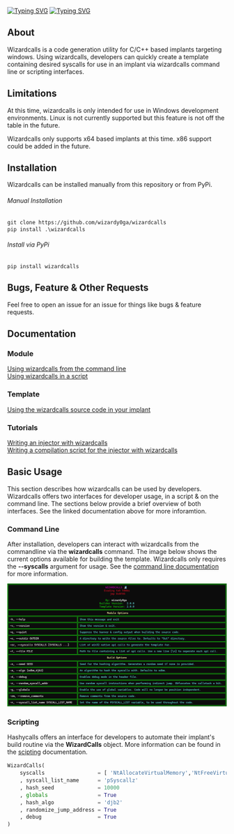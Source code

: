 [![Typing SVG](https://readme-typing-svg.herokuapp.com?font=Iceberg&size=100&duration=500&pause=5000&color=0FFF0A&tru&vCenter=true&width=600&height=100&lines=Wizardcalls)](https://git.io/typing-svg)
[![Typing SVG](https://readme-typing-svg.herokuapp.com?font=Iceberg&weight=40&duration=500&pause=5000&color=0FFF0A&repeat=false&width=850&lines=An+indirect+syscall+generation+utility+for+C%2FC%2B%2B+implants+targeting+windows)](https://git.io/typing-svg)

## About

Wizardcalls is a code generation utility for C/C++ based implants targeting windows. Using wizardcalls, developers can quickly create a template containing desired syscalls for use in an implant via wizardcalls command line or scripting interfaces.

## Limitations
At this time, wizardcalls is only intended for use in Windows development environments. Linux is not currently supported but this feature is not off the table in the future.

Wizardcalls only supports x64 based implants at this time. x86 support could be added in the future.

## Installation
Wizardcalls can be installed manually from this repository or from PyPi.
###### Manual Installation
```
git clone https://github.com/wizardy0ga/wizardcalls
pip install .\wizardcalls
```
###### Install via PyPi
```
pip install wizardcalls
```

## Bugs, Feature & Other Requests
Feel free to open an issue for an issue for things like bugs & feature requests.

## Documentation
### Module
[Using wizardcalls from the command line](https://github.com/wizardy0ga/WizardCalls/blob/main/docs/en/usage/command%20line.md)  
[Using wizardcalls in a script](https://github.com/wizardy0ga/WizardCalls/blob/main/docs/en/usage/scripting.md)
### Template
[Using the wizardcalls source code in your implant](https://github.com/wizardy0ga/WizardCalls/blob/main/docs/en/usage/template.md)
### Tutorials
[Writing an injector with wizardcalls](https://github.com/wizardy0ga/WizardCalls/blob/main/docs/en/tutorials/Writing-an-injector-with-wizardcalls.md)  
[Writing a compilation script for the injector with wizardcalls](https://github.com/wizardy0ga/WizardCalls/blob/main/docs/en/tutorials/Writing-a-compilation-script-for-the-injector-with-wizardcalls.md)

## Basic Usage
This section describes how wizardcalls can be used by developers. Wizardcalls offers two interfaces for developer usage, in a script & on the command line. The sections below provide a brief overview of both interfaces. See the linked documentation above for more inforamtion.

### Command Line
After installation, developers can interact with wizardcalls from the commandline via the **wizardcalls** command. The image below shows the current options available for building the template. Wizardcalls only requires the **--syscalls** argument for usage. See the [command line documentation](https://github.com/wizardy0ga/WizardCalls/blob/main/docs/en/usage/command%20line.md) for more information.

![help output](https://github.com/wizardy0ga/WizardCalls/blob/main/docs/img/help-output.png)

### Scripting
Hashycalls offers an interface for developers to automate their implant's build routine via the **WizardCalls** object. More information can be found in the [scipting](https://github.com/wizardy0ga/WizardCalls/blob/main/docs/en/usage/scripting.md) documentation.

```py
WizardCalls(
    syscalls                 = [ 'NtAllocateVirtualMemory','NtFreeVirtualMemory','NtWriteVirtualMemory','NtCreateThreadEx','NtWaitForSingleObject' ]
    , syscall_list_name      = 'pSyscallz'
    , hash_seed              = 10000
    , globals                = True
    , hash_algo              = 'djb2'
    , randomize_jump_address = True
    , debug                  = True
)
```
